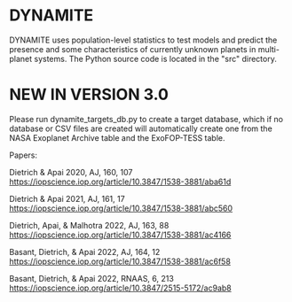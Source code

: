 # DYNAMITE

DYNAMITE uses population-level statistics to test models and predict the presence and some characteristics of currently unknown planets in multi-planet systems. The Python source code is located in the "src" directory.

# NEW IN VERSION 3.0

Please run dynamite_targets_db.py to create a target database, which if no database or CSV files are created will automatically create one from the NASA Exoplanet Archive table and the ExoFOP-TESS table.

Papers:

Dietrich & Apai 2020, AJ, 160, 107 https://iopscience.iop.org/article/10.3847/1538-3881/aba61d

Dietrich & Apai 2021, AJ, 161, 17 https://iopscience.iop.org/article/10.3847/1538-3881/abc560

Dietrich, Apai, & Malhotra 2022, AJ, 163, 88 https://iopscience.iop.org/article/10.3847/1538-3881/ac4166

Basant, Dietrich, & Apai 2022, AJ, 164, 12 https://iopscience.iop.org/article/10.3847/1538-3881/ac6f58

Basant, Dietrich, & Apai 2022, RNAAS, 6, 213 https://iopscience.iop.org/article/10.3847/2515-5172/ac9ab8
